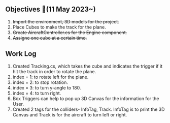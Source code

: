## Objectives  :notebook_with_decorative_cover:(11 May 2023~)

1. ~~Import the environment, 3D models for the project.~~
2. Place Cubes to make the track for the plane.
3. ~~Create AircraftController.cs for the Engine component.~~
4. ~~Assigne one cube at a certain time.~~

## Work Log
1. Created Tracking.cs, which takes the cube and indicates the trigger if it hit the track in order to rotate the plane.
2. index = 1: to rotate left for the plane.
3. index = 2: to stop rotation.
4. index = 3: to turn y-angle to 180.
5. index = 4: to turn right.
6. Box Triggers can help to pop up 3D Canvas for the information for the User.
7. Created 2 tags for the colliders- InfoTag, Track. InfoTag is to print the 3D Canvas and Track is for the aircraft to turn left or right.
